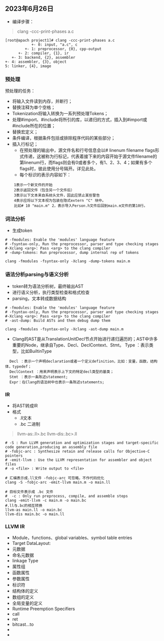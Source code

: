 
2023年6月26日
---

- 编译步骤：
> clang -ccc-print-phases a.c
```
[root@apach project1]# clang -ccc-print-phases a.c
            +- 0: input, "a.c", c
         +- 1: preprocessor, {0}, cpp-output
      +- 2: compiler, {1}, ir
   +- 3: backend, {2}, assembler
+- 4: assembler, {3}, object
5: linker, {4}, image
```
### 预处理  
预处理的任务：

- 将输入文件读到内存，并断行；
- 替换注释为单个空格；
- Tokenization将输入转换为一系列预处理Tokens；
- 处理#import、#include将所引的库，以递归的方式，插入到#import或#include所在的位置；
- 替换宏定义；
- 条件编译，根据条件包括或排除程序代码的某些部分；
- 插入行标记；
  - 在预处理的输出中，源文件名和行号信息会以# linenum filename flags形式传递，这被称为行标记，代表着接下来的内容开始于源文件filename的第linenum行，而flags则会有0或者多个，有1、2、3、4；如果有多个flags时，彼此使用分号隔开。详见此处。
  - 每个标识的表示内容如下：
```
    1表示一个新文件的开始
    2表示返回文件（包含另一个文件后）
    3表示以下文本来自系统头文件，因此应禁止某些警告
    4表示应将以下文本视为包装在隐式extern "C" 块中。
    比如# 10 "main.m" 2，表示导入Person.h文件后回到main.m文件的第10行。
```
### 词法分析  
- 生成token
```
# -fmodules: Enable the 'modules' language feature
# -fsyntax-only, Run the preprocessor, parser and type checking stages
#-Xclang <arg>: Pass <arg> to the clang compiler
# -dump-tokens: Run preprocessor, dump internal rep of tokens

clang -fmodules -fsyntax-only -Xclang -dump-tokens main.m
```
### 语法分析parsing与语义分析  
- token转为语法分析树，最终输出AST  
- 进行语义分析，执行类型检查和格式检查
- parsing，文本转成数据结构
```
# -fmodules: Enable the 'modules' language feature
# -fsyntax-only, Run the preprocessor, parser and type checking stages
#-Xclang <arg>: Pass <arg> to the clang compiler
# -ast-dump: Build ASTs and then debug dump them

clang -fmodules -fsyntax-only -Xclang -ast-dump main.m
```
- Clang的AST是从TranslationUnitDecl节点开始进行递归遍历的；AST中许多重要的Node，继承自Type、Decl、DeclContext、Stmt。  Type ：表示类型，比如BuiltinType
```
  Decl ：表示一个声明declaration或者一个定义definition，比如：变量，函数，结构体，typedef；
  DeclContext ：用来声明表示上下文的特定decl类型的基类；
  Stmt ：表示一条陈述statement;
  Expr：在Clang的语法树中也表示一条陈述statements;
```
### IR  
- 将AST转成IR
- 格式
  - .ll文本
  - .bc 二进制
>llvm-as:.ll>.bc
>llvm-dis:.bc>.ll
```
# -S : Run LLVM generation and optimization stages and target-specific code generation,producing an assembly file
# -fobjc-arc : Synthesize retain and release calls for Objective-C pointers
# -emit-llvm : Use the LLVM representation for assembler and object files
# -o <file> : Write output to <file>

# 汇编表示成.ll文件 -fobjc-arc 可忽略，不作代码优化
clang -S -fobjc-arc -emit-llvm main.m -o main.ll 

# 目标文件表示成 .bc 文件
#  -c : Only run preprocess, compile, and assemble steps
clang -emit-llvm -c main.m -o main.bc
#.ll与.bc的相互转换
llvm-as main.ll -o main.bc
llvm-dis main.bc -o main.ll
```

### LLVM IR  
- Module，functions、global variables、symbol table entries
- Target DataLayout:
- 元数据
- 命名元数据
- linkage Type
- 属性组
- 函数属性
- 参数属性
- 标识符
- 结构体的定义
- 数组的定义
- 全局变量的定义
- Runtime Preemption Specifiers
- call
- ret
- bitcast...to
- 
- 
